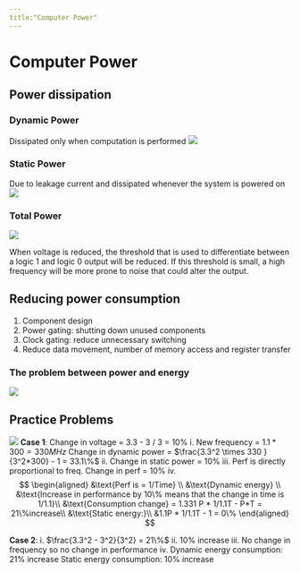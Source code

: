 ```yaml
---
title:"Computer Power"
---
```

# Computer Power
## Power dissipation
### Dynamic Power
Dissipated only when computation is performed
![](https://i.imgur.com/2gdh0rR.png)
### Static Power
Due to leakage current and dissipated whenever the system is powered on
![](https://i.imgur.com/F74nRcy.png)
### Total Power
![](https://i.imgur.com/mqmylWP.png)

When voltage is reduced, the threshold that is used to differentiate between a logic 1 and logic 0 output will be reduced. If this threshold is small, a high frequency will be more prone to noise that could alter the output.
## Reducing power consumption
1. Component design
2. Power gating: shutting down unused components
3. Clock gating: reduce unnecessary switching
4. Reduce data movement, number of memory access and register transfer
### The problem between power and energy
![](https://i.imgur.com/89jDDi7.png)
## Practice Problems
![](https://lh3.googleusercontent.com/Sf-kXoA3oxFIRLiK1iNx2GDOwkOTj2jqEnJ8UDBHWEv6oNce1CIu5uc08o4DdkXaCwpQxbFF3G5NlKheJgCumElgdgDplXXXZRCgFGKdiXR_7IuC7SSEHvfjR0TXkCh2c3dC9Z2QoZl99jgrz6B0Cg0)
__Case 1__:
Change in voltage = 3.3 - 3 / 3 = 10%
i. 
New frequency = $1.1 * 300 = 330 MHz$
Change in dynamic power = $\frac{3.3^2 \times 330 }{3^2*300} - 1 = 33.1\%$
ii. Change in static power = 10%
iii. Perf is directly proportional to freq. Change in perf = 10%
iv.
$$
\begin{aligned}
&\text{Perf is = 1/Time} \\
&\text{Dynamic energy} \\
&\text{Increase in performance by 10\% means that the change in time is 1/1.1}\\
&\text{Consumption change} = 1.331 P * 1/1.1T - P*T = 21\%increase\\ 
&\text{Static energy:}\\
&1.1P * 1/1.1T - 1 = 0\%
\end{aligned}
$$

__Case 2__:
i. $\frac{3.3^2 - 3^2}{3^2} = 21\%$
ii. 10% increase
iii. No change in frequency so no change in performance
iv. 
Dynamic energy consumption: 21% increase
Static energy consumption: 10% increase
